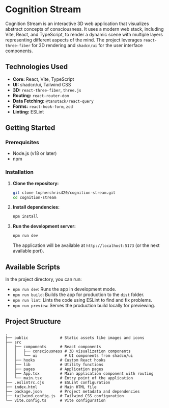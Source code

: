# Cognition Stream

Cognition Stream is an interactive 3D web application that visualizes abstract concepts of consciousness. It uses a modern web stack, including Vite, React, and TypeScript, to render a dynamic scene with multiple layers representing different aspects of the mind. The project leverages `react-three-fiber` for 3D rendering and `shadcn/ui` for the user interface components.

## Technologies Used

- **Core:** React, Vite, TypeScript
- **UI:** shadcn/ui, Tailwind CSS
- **3D:** `react-three-fiber`, `three.js`
- **Routing:** `react-router-dom`
- **Data Fetching:** `@tanstack/react-query`
- **Forms:** `react-hook-form`, `zod`
- **Linting:** ESLint

## Getting Started

### Prerequisites

- Node.js (v18 or later)
- npm

### Installation

1. **Clone the repository:**
   ```sh
   git clone topherchris420/cognition-stream.git
   cd cognition-stream
   ```

2. **Install dependencies:**
   ```sh
   npm install
   ```

3. **Run the development server:**
   ```sh
   npm run dev
   ```
   The application will be available at `http://localhost:5173` (or the next available port).

## Available Scripts

In the project directory, you can run:

- `npm run dev`: Runs the app in development mode.
- `npm run build`: Builds the app for production to the `dist` folder.
- `npm run lint`: Lints the code using ESLint to find and fix problems.
- `npm run preview`: Serves the production build locally for previewing.

## Project Structure

    .
    ├── public              # Static assets like images and icons
    ├── src
    │   ├── components      # React components
    │   │   ├── consciousness # 3D visualization components
    │   │   └── ui            # UI components from shadcn/ui
    │   ├── hooks           # Custom React hooks
    │   ├── lib             # Utility functions
    │   ├── pages           # Application pages
    │   ├── App.tsx         # Main application component with routing
    │   └── main.tsx        # Entry point of the application
    ├── .eslintrc.cjs       # ESLint configuration
    ├── index.html          # Main HTML file
    ├── package.json        # Project metadata and dependencies
    ├── tailwind.config.js  # Tailwind CSS configuration
    └── vite.config.ts      # Vite configuration
